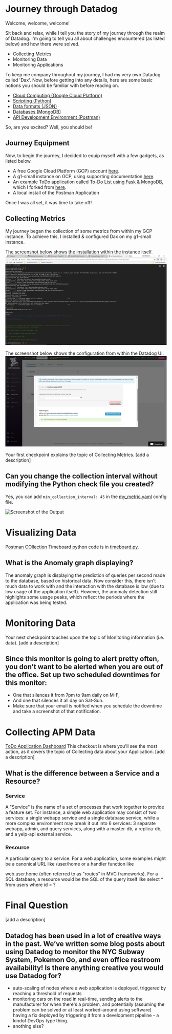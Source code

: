 # Journey through Datadog
Welcome, welcome, welcome!

Sit back and relax, while I tell you the story of my journey through the realm of Datadog. I'm going to tell you all about challenges encountered (as listed below) and how there were solved.

- Collecting Metrics
- Monitoring Data
- Monitoring Applications

To keep me company throughout my journey, I had my very own Datadog called 'Dax'. Now, before getting into any details, here are some basic notions you should be familiar with before reading on.
- [Cloud Computing (Google Cloud Platform)](https://cloud.google.com/)
- [Scripting (Python)](https://www.python.org/)
- [Data formats (JSON)](https://www.json.org/)
- [Databases (MongoDB)](https://www.mongodb.com/)
- [API Development Environment (Postman)](https://www.getpostman.com/)

So, are you excited? Well, you should be!

## Journey Equipment
Now, to begin the journey, I decided to equip myself with a few gadgets, as listed below.
- A free Google Cloud Platform (GCP) account [here](https://cloud.google.com/).
- A g1-small instance on GCP, using supporting documentation [here](https://cloud.google.com/compute/docs/).
- An example ToDo application called [To-Do List using Fask & MongoDB](https://github.com/adelhaider/To-Do-List-using-Flask-and-MongoDB), which I forked from [here](https://github.com/CoolBoi567/To-Do-List-using-Flask-and-MongoDB).
- A local install of the Postman Application

Once I was all set, it was time to take off!

## Collecting Metrics
My journey began the collection of some metrics from within my GCP instance. To achieve this, I installed & configured Dax on my g1-small instance.

The screenshot below shows the installation within the instance itself.
![gcp-install-data-agent-2](https://github.com/adelhaider/hiring-engineers/blob/solutions-engineer/screenshots/gcp-install-data-agent-2.PNG?raw=true "gcp-install-data-agent-2")

The screenshot below shows the configuration from within the Datadog UI.
![datadog-gcp-integration](https://github.com/adelhaider/hiring-engineers/blob/solutions-engineer/screenshots/datadog-gcp-integration.PNG?raw=true "datadog-gcp-integration")

Your first checkpoint explains the topic of Collecting Metrics. [add a description]
## Can you change the collection interval without modifying the Python check file you created?
Yes, you can add `min_collection_interval: 45` in the [my_metric.yaml](checks/my_metric/my_metric.yaml) config file.

![Screenshot of the Output](https://github.com/adelhaider/To-Do-List-using-Flask-and-MongoDB/blob/solutions-engineer/screenshots/check-collection-interval.PNG?raw=true "Screenshot of Output")

# Visualizing Data
[Postman COllection](timeboards/my_postman_collection.json)
Timeboard python code is in [timeboard.py](timeboards/timeboard.py).

## What is the Anomaly graph displaying?
The anomaly graph is displaying the prediction of queries per second made to the database, based on historical data. Now consider this, there isn't much data to work with and the interaction with the database is low (due to low usage of the application itself). However, the anomaly detection still highlights some usage peaks, which reflect the periods where the application was being tested.

# Monitoring Data
Your next checkpoint touches upon the topic of Monitoring information (i.e. data). [add a description]
## Since this monitor is going to alert pretty often, you don’t want to be alerted when you are out of the office. Set up two scheduled downtimes for this monitor:
- One that silences it from 7pm to 9am daily on M-F,
- And one that silences it all day on Sat-Sun.
- Make sure that your email is notified when you schedule the downtime and take a screenshot of that notification.


# Collecting APM Data
[ToDo Application Dashboard](https://app.datadoghq.com/dash/831534/todo-app-timeboard)
This checkout is where you'll see the most action, as it covers the topic of Collecting data about your Application. [add a description]
## What is the difference between a Service and a Resource?
### Service
A "Service" is the name of a set of processes that work together to provide a feature set. For instance, a simple web application may consist of two services: a single webapp service and a single database service, while a more complex environment may break it out into 6 services: 3 separate webapp, admin, and query services, along with a master-db, a replica-db, and a yelp-api external service.

### Resource
A particular query to a service. For a web application, some examples might be a canonical URL like /user/home or a handler function like

web.user.home (often referred to as "routes" in MVC frameworks). For a SQL database, a resource would be the SQL of the query itself like select * from users where id = ?

# Final Question
[add a description]
## Datadog has been used in a lot of creative ways in the past. We’ve written some blog posts about using Datadog to monitor the NYC Subway System, Pokemon Go, and even office restroom availability! Is there anything creative you would use Datadog for?
- auto-scaling of nodes where a web application is deployed, triggered by reaching a threshold of requests
- monitoring cars on the road in real-time, sending alerts to the manufacturer for when there's a problem, and potentially (assuming the problem can be solved or at least worked-around using software) having a fix deployed by triggering it from a development pipeline - a kindof DevOps type thing.
- anothing else?
